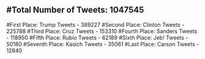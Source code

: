 #Total Number of Tweets: 1047545 
---
#First Place: Trump Tweets - 389227
#Second Place: Clinton Tweets - 225788
#Third Place: Cruz Tweets - 153310
#Fourth Place: Sanders Tweets - 118950
#Fifth Place: Rubio Tweets - 62189
#Sixth Place: Jeb! Tweets - 50180
#Seventh Place: Kasich Tweets - 35061
#Last Place: Carson Tweets - 12840
